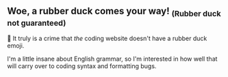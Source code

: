 ## Woe, a rubber duck comes your way! <sub>(Rubber duck not guaranteed)</sub>
🦆 It truly is a crime that _the_ coding website doesn't have a rubber duck emoji.

I'm a little insane about English grammar, so I'm interested in how well that will carry over to coding syntax and formatting bugs.

<!--
**HoshiNull/HoshiNull** is a ✨ _special_ ✨ repository because its `README.md` (this file) appears on your GitHub profile.

Here are some ideas to get you started:

- 🔭 I’m currently working on ...
- 🌱 I’m currently learning ...
- 👯 I’m looking to collaborate on ...
- 🤔 I’m looking for help with ...
- 💬 Ask me about ...
- ⚡ Fun fact: ...
-->

